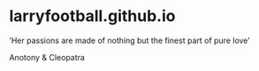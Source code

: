 # larryfootball.github.io

‘Her passions are made of nothing but the finest part of pure love’

Anotony & Cleopatra
